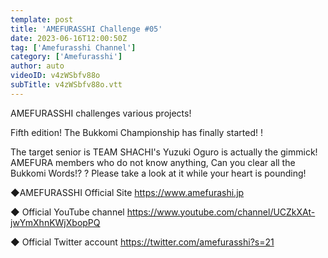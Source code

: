 ```yaml
---
template: post
title: 'AMEFURASSHI Challenge #05'
date: 2023-06-16T12:00:50Z
tag: ['Amefurasshi Channel']
category: ['Amefurasshi']
author: auto 
videoID: v4zWSbfv88o
subTitle: v4zWSbfv88o.vtt
---
```

AMEFURASSHI challenges various projects!

Fifth edition!
The Bukkomi Championship has finally started! !

The target senior is TEAM SHACHI's Yuzuki Oguro
is actually the gimmick!
AMEFURA members who do not know anything,
Can you clear all the Bukkomi Words!? ?
Please take a look at it while your heart is pounding!


◆AMEFURASSHI Official Site
https://www.amefurashi.jp

◆ Official YouTube channel
https://www.youtube.com/channel/UCZkXAt-jwYmXhnKWjXbopPQ

◆ Official Twitter account
https://twitter.com/amefurasshi?s=21